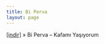 ```yaml
---
title: Bi Perva
layout: page
---
```


<a href="https://cloud.mail.ru/public/b974034f375b/Bi%20Perva%20-%20Kafam%C4%B1%20Ya%C5%9F%C4%B1yorum" target="_blank">[indir]</a>  »  Bi Perva &#8211; Kafamı Yaşıyorum
